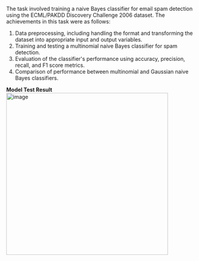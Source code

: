 The task involved training a naive Bayes classifier for email spam detection using the ECML/PAKDD Discovery Challenge 2006 dataset. The achievements in this task were as follows:

1. Data preprocessing, including handling the format and transforming the dataset into appropriate input and output variables.
2. Training and testing a multinomial naive Bayes classifier for spam detection.
3. Evaluation of the classifier's performance using accuracy, precision, recall, and F1 score metrics.
4. Comparison of performance between multinomial and Gaussian naive Bayes classifiers.

**Model Test Result**
<img width="430" alt="image" src="https://github.com/fafifah/MyProjects/assets/136669312/c7e32019-9bfd-4009-902f-ae83cfb68bfa">


